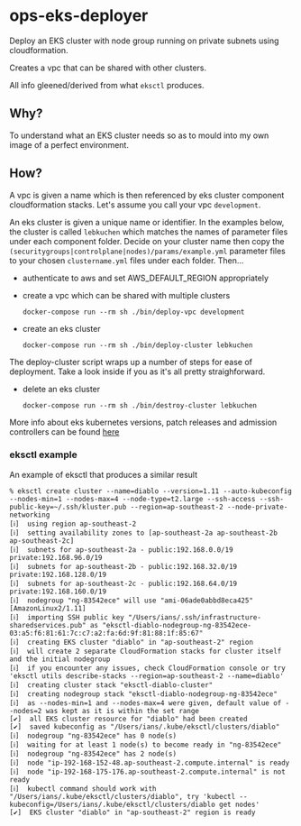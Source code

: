 # ops-eks-deployer

Deploy an EKS cluster with node group running on private subnets using cloudformation.

Creates a vpc that can be shared with other clusters.

All info gleened/derived from what `eksctl` produces.

## Why?

To understand what an EKS cluster needs so as to mould into my own image of a perfect environment.

## How?

A vpc is given a name which is then referenced by eks cluster component cloudformation stacks. Let's assume you call your vpc `development`.

An eks cluster is given a unique name or identifier. In the examples below, the cluster is called `lebkuchen` which matches the names of parameter files under each component folder. Decide on your cluster name then copy the `(securitygroups|controlplane|nodes)/params/example.yml` parameter files to your chosen `clustername.yml` files under each folder. Then...

* authenticate to aws and set AWS_DEFAULT_REGION appropriately

* create a vpc which can be shared with multiple clusters

  ```
  docker-compose run --rm sh ./bin/deploy-vpc development
  ```

* create an eks cluster

  ```
  docker-compose run --rm sh ./bin/deploy-cluster lebkuchen
  ```

The deploy-cluster script wraps up a number of steps for ease of deployment. Take a look inside if you as it's all pretty straighforward.

* delete an eks cluster

  ```
  docker-compose run --rm sh ./bin/destroy-cluster lebkuchen
  ```


More info about eks kubernetes versions, patch releases and admission controllers can be found [here](https://docs.aws.amazon.com/eks/latest/userguide/platform-versions.html)


### eksctl example

An example of eksctl that produces a similar result

```
% eksctl create cluster --name=diablo --version=1.11 --auto-kubeconfig --nodes-min=1 --nodes-max=4 --node-type=t2.large --ssh-access --ssh-public-key=~/.ssh/kluster.pub --region=ap-southeast-2 --node-private-networking
[ℹ]  using region ap-southeast-2
[ℹ]  setting availability zones to [ap-southeast-2a ap-southeast-2b ap-southeast-2c]
[ℹ]  subnets for ap-southeast-2a - public:192.168.0.0/19 private:192.168.96.0/19
[ℹ]  subnets for ap-southeast-2b - public:192.168.32.0/19 private:192.168.128.0/19
[ℹ]  subnets for ap-southeast-2c - public:192.168.64.0/19 private:192.168.160.0/19
[ℹ]  nodegroup "ng-83542ece" will use "ami-06ade0abbd8eca425" [AmazonLinux2/1.11]
[ℹ]  importing SSH public key "/Users/ians/.ssh/infrastructure-sharedservices.pub" as "eksctl-diablo-nodegroup-ng-83542ece-03:a5:f6:81:61:7c:c7:a2:fa:6d:9f:81:88:1f:85:67"
[ℹ]  creating EKS cluster "diablo" in "ap-southeast-2" region
[ℹ]  will create 2 separate CloudFormation stacks for cluster itself and the initial nodegroup
[ℹ]  if you encounter any issues, check CloudFormation console or try 'eksctl utils describe-stacks --region=ap-southeast-2 --name=diablo'
[ℹ]  creating cluster stack "eksctl-diablo-cluster"
[ℹ]  creating nodegroup stack "eksctl-diablo-nodegroup-ng-83542ece"
[ℹ]  as --nodes-min=1 and --nodes-max=4 were given, default value of --nodes=2 was kept as it is within the set range
[✔]  all EKS cluster resource for "diablo" had been created
[✔]  saved kubeconfig as "/Users/ians/.kube/eksctl/clusters/diablo"
[ℹ]  nodegroup "ng-83542ece" has 0 node(s)
[ℹ]  waiting for at least 1 node(s) to become ready in "ng-83542ece"
[ℹ]  nodegroup "ng-83542ece" has 2 node(s)
[ℹ]  node "ip-192-168-152-48.ap-southeast-2.compute.internal" is ready
[ℹ]  node "ip-192-168-175-176.ap-southeast-2.compute.internal" is not ready
[ℹ]  kubectl command should work with "/Users/ians/.kube/eksctl/clusters/diablo", try 'kubectl --kubeconfig=/Users/ians/.kube/eksctl/clusters/diablo get nodes'
[✔]  EKS cluster "diablo" in "ap-southeast-2" region is ready

```
